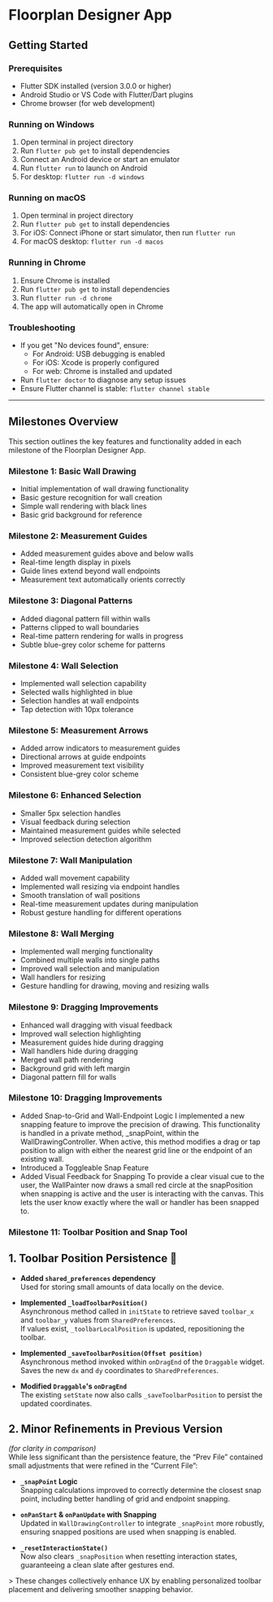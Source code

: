 # Floorplan Designer App

## Getting Started

### Prerequisites

- Flutter SDK installed (version 3.0.0 or higher)
- Android Studio or VS Code with Flutter/Dart plugins
- Chrome browser (for web development)

### Running on Windows

1. Open terminal in project directory
2. Run `flutter pub get` to install dependencies
3. Connect an Android device or start an emulator
4. Run `flutter run` to launch on Android
5. For desktop: `flutter run -d windows`

### Running on macOS

1. Open terminal in project directory  
2. Run `flutter pub get` to install dependencies
3. For iOS: Connect iPhone or start simulator, then run `flutter run`
4. For macOS desktop: `flutter run -d macos`

### Running in Chrome

1. Ensure Chrome is installed
2. Run `flutter pub get` to install dependencies
3. Run `flutter run -d chrome`
4. The app will automatically open in Chrome

### Troubleshooting

- If you get "No devices found", ensure:
  - For Android: USB debugging is enabled
  - For iOS: Xcode is properly configured
  - For web: Chrome is installed and updated
- Run `flutter doctor` to diagnose any setup issues
- Ensure Flutter channel is stable: `flutter channel stable`

---

## Milestones Overview

This section outlines the key features and functionality added in each milestone of the Floorplan Designer App.

### Milestone 1: Basic Wall Drawing

- Initial implementation of wall drawing functionality
- Basic gesture recognition for wall creation
- Simple wall rendering with black lines
- Basic grid background for reference

### Milestone 2: Measurement Guides

- Added measurement guides above and below walls
- Real-time length display in pixels
- Guide lines extend beyond wall endpoints
- Measurement text automatically orients correctly

### Milestone 3: Diagonal Patterns

- Added diagonal pattern fill within walls
- Patterns clipped to wall boundaries
- Real-time pattern rendering for walls in progress
- Subtle blue-grey color scheme for patterns

### Milestone 4: Wall Selection

- Implemented wall selection capability
- Selected walls highlighted in blue
- Selection handles at wall endpoints
- Tap detection with 10px tolerance

### Milestone 5: Measurement Arrows

- Added arrow indicators to measurement guides
- Directional arrows at guide endpoints
- Improved measurement text visibility
- Consistent blue-grey color scheme

### Milestone 6: Enhanced Selection

- Smaller 5px selection handles
- Visual feedback during selection
- Maintained measurement guides while selected
- Improved selection detection algorithm

### Milestone 7: Wall Manipulation

- Added wall movement capability
- Implemented wall resizing via endpoint handles
- Smooth translation of wall positions
- Real-time measurement updates during manipulation
- Robust gesture handling for different operations

### Milestone 8: Wall Merging

- Implemented wall merging functionality
- Combined multiple walls into single paths
- Improved wall selection and manipulation
- Wall handlers for resizing
- Gesture handling for drawing, moving and resizing walls

### Milestone 9: Dragging Improvements

- Enhanced wall dragging with visual feedback
- Improved wall selection highlighting
- Measurement guides hide during dragging
- Wall handlers hide during dragging
- Merged wall path rendering
- Background grid with left margin
- Diagonal pattern fill for walls

### Milestone 10: Dragging Improvements

- Added Snap-to-Grid and Wall-Endpoint Logic
I implemented a new snapping feature to improve the precision of drawing. This functionality is handled in a private method, _snapPoint, within the WallDrawingController. When active, this method modifies a drag or tap position to align with either the nearest grid line or the endpoint of an existing wall.
- Introduced a Toggleable Snap Feature
- Added Visual Feedback for Snapping
To provide a clear visual cue to the user, the WallPainter now draws a small red circle at the snapPosition when snapping is active and the user is interacting with the canvas. This lets the user know exactly where the wall or handler has been snapped to.


### Milestone 11: Toolbar Position and Snap Tool

## 1. Toolbar Position Persistence 💾
- **Added `shared_preferences` dependency**  
  Used for storing small amounts of data locally on the device.

- **Implemented `_loadToolbarPosition()`**  
  Asynchronous method called in `initState` to retrieve saved `toolbar_x` and `toolbar_y` values from `SharedPreferences`.  
  If values exist, `_toolbarLocalPosition` is updated, repositioning the toolbar.

- **Implemented `_saveToolbarPosition(Offset position)`**  
  Asynchronous method invoked within `onDragEnd` of the `Draggable` widget.  
  Saves the new `dx` and `dy` coordinates to `SharedPreferences`.

- **Modified `Draggable`'s `onDragEnd`**  
  The existing `setState` now also calls `_saveToolbarPosition` to persist the updated coordinates.

## 2. Minor Refinements in Previous Version
*(for clarity in comparison)*  
While less significant than the persistence feature, the “Prev File” contained small adjustments that were refined in the “Current File”:

- **`_snapPoint` Logic**  
  Snapping calculations improved to correctly determine the closest snap point, including better handling of grid and endpoint snapping.

- **`onPanStart` & `onPanUpdate` with Snapping**  
  Updated in `WallDrawingController` to integrate `_snapPoint` more robustly, ensuring snapped positions are used when snapping is enabled.

- **`_resetInteractionState()`**  
  Now also clears `_snapPosition` when resetting interaction states, guaranteeing a clean slate after gestures end.

&gt; These changes collectively enhance UX by enabling personalized toolbar placement and delivering smoother snapping behavior.